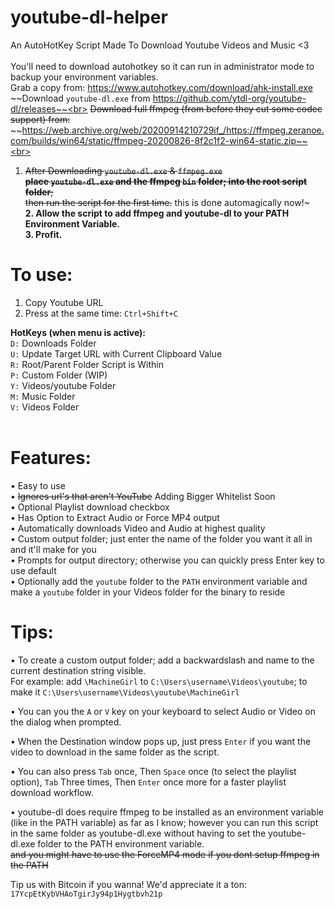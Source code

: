 # youtube-dl-helper
An AutoHotKey Script Made To Download Youtube Videos and Music <3<br>
<br/>
You'll need to download autohotkey so it can run in administrator mode to backup your environment variables.<br/>
Grab a copy from: https://www.autohotkey.com/download/ahk-install.exe<br/>
~~Download `youtube-dl.exe` from https://github.com/ytdl-org/youtube-dl/releases~~<br>
~~Download full ffmpeg (from before they cut some codec support) from:~~ <br/>
~~https://web.archive.org/web/20200914210729if_/https://ffmpeg.zeranoe.com/builds/win64/static/ffmpeg-20200826-8f2c1f2-win64-static.zip~~<br><br>

1. ~~After Downloading `youtube-dl.exe` & `ffmpeg.exe` <br/> **place `youtube-dl.exe` and the ffmpeg `bin` folder; into the root script folder**;<br/>then run the script for the first time.~~ this is done automagically now!~<br/>
__**2. Allow the script to add ffmpeg and youtube-dl to your PATH Environment Variable.**__<br/>
**3. Profit.**

# To use:
1.	Copy Youtube URL
2.	Press at the same time: `Ctrl+Shift+C`

**HotKeys (when menu is active):**<br/>
`D:` Downloads Folder<br/>
`U:` Update Target URL with Current Clipboard Value<br/>
`R:` Root/Parent Folder Script is Within<br/>
`P:` Custom Folder (WIP)<br/>
`Y:` Videos/youtube Folder<br/>
`M:` Music Folder<br/>
`V:` Videos Folder<br/>
<br/>
# Features:
• Easy to use<br/>
• ~~Ignores url's that aren't YouTube~~ Adding Bigger Whitelist Soon<br/>
• Optional Playlist download checkbox<br/>
• Has Option to Extract Audio or Force MP4 output<br/>
• Automatically downloads Video and Audio at highest quality<br>
• Custom output folder; just enter the name of the folder you want it all in and it'll make for you<br/>
• Prompts for output directory; otherwise you can quickly press Enter key to use default<br/>
• Optionally add the `youtube` folder to the `PATH` environment variable and make a `youtube` folder in your Videos folder for the binary to reside<br/>


# Tips:
• To create a custom output folder; add a backwardslash and name to the current destination string visible.<br/>For example: add `\MachineGirl` to `C:\Users\username\Videos\youtube`; to make it `C:\Users\username\Videos\youtube\MachineGirl`

• You can you the `A` or `V` key on your keyboard to select Audio or Video on the dialog when prompted.<br/>

• When the Destination window pops up, just press `Enter` if you want the video to download in the same folder as the script.<br/>

• You can also press `Tab` once, Then `Space` once (to select the playlist option), `Tab` Three times, Then `Enter` once more for a faster playlist download workflow.<br/>

• youtube-dl does require ffmpeg to be installed as an environment variable (like in the PATH variable) as far as I know; however you can run this script in the same folder as youtube-dl.exe without having to set the youtube-dl.exe folder to the PATH environment variable.<br/>~~and you might have to use the ForceMP4 mode if you dont setup ffmpeg in the PATH~~<br/>

Tip us with Bitcoin if you wanna! We'd appreciate it a ton: `17YcpEtKybVHAoTgirJy94p1Hygtbvh21p`
